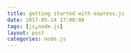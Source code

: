 ```yaml
---
title: getting started with express.js
date: 2017-05-14 17:00:00
tags: [js,node.js]
layout: post
categories: node.js
---
```




<!-- more -->
